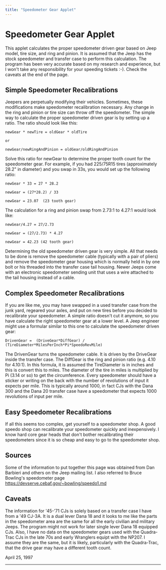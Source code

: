 ```yaml
---
title: "Speedometer Gear Applet"
---
```

# Speedometer Gear Applet

This applet calculates the proper speedometer driven gear based on Jeep model, tire size, and ring and pinion. It is assumed that the Jeep has the stock speedometer and transfer case to perform this calculation. The program has been very accurate based on my research and experience, but I won't take any responsibility for your speeding tickets :-). Check the caveats at the end of the page.

## Simple Speedometer Recalibrations

Jeepers are perpetually modifying their vehicles. Sometimes, these modifications make speedometer recalibration necessary. Any change in the ring and pinion or tire size can throw off the speedometer. The simple way to calculate the proper speedometer driven gear is by setting up a ratio. The ratio should look like this:

    newGear * newTire = oldGear * oldTire

    or

    newGear/newRingAndPinion = oldGear/oldRingAndPinion

Solve this ratio for newGear to determine the proper tooth count for the speedometer gear. For example, if you had 225/75R15 tires (approximately 28.2" in diameter) and you swap in 33s, you would set up the following ratio:

    newGear * 33 = 27 * 28.2

    newGear = (27*28.2) / 33

    newGear = 23.07  (23 tooth gear)

The calculation for a ring and pinion swap from 2.73:1 to 4.27:1 would look like:

    newGear/4.27 = 27/2.73

    newGear = (27/2.73) * 4.27

    newGear = 42.23 (42 tooth gear)

Determining the old speedometer driven gear is very simple. All that needs to be done is remove the speedometer cable (typically with a pair of pliers) and remove the speedometer gear housing which is normally held in by one bolt or his threaded into the transfer case tail housing. Newer Jeeps come with an electronic speedometer sending unit that uses a wire attached to the tail housing instead of a cable.

## Complex Speedometer Recalibrations

If you are like me, you may have swapped in a used transfer case from the junk yard, regeared your axles, and put on new tires before you decided to recalibrate your speedometer. A simple ratio doesn't cut it anymore, so you have calculate the right speedometer gear at a lower level. A Jeep engineer might use a formular similar to this one to calculate the speedometer driven gear:

    DrivenGear =  (DriveGear*DiffGear) / (TireDiameter*MilesPerInch*Pi*SpeedoRevMile)

The DrivenGear turns the speedometer cable. It is driven by the DriveGear inside the transfer case. The DiffGear is the ring and pinion ratio (e.g. 4.10 for 4.10:1). In this formula, it is assumed the TireDiameter is in inches and this is convert this to miles. The diameter of the tire in miles is multiplied by Pi (3.14 or so) to get the circumference. Every speedometer should have a sticker or writing on the back with the number of revolutions of input it expects per mile. This is typically around 1000, in fact CJs with the Dana 300 and the Dana 20 transfer case have a speedometer that expects 1000 revolutions of input per mile.

## Easy Speedometer Recalibrations

If all this seems too complex, get yourself to a speedometer shop. A good speedo shop can recalibrate your speedometer quickly and inexpensively. I know hard core gear heads that don't bother recalibrating their speedometers since it is so cheap and easy to go to the speedometer shop.

## Sources

Some of the information to put together this page was obtained from Dan Barbieri and others on the Jeep mailing list. I also referred to Bruce Bowling's speedometer page [ https://devserve.cebaf.gov/~bowling/speedo1.md ](https://devserve.cebaf.gov/~bowling/speedo1.md)

## Caveats

The information for '45-'71 CJs is solely based on a transfer case I have from a '49 CJ-3A. It is a dual lever Dana 18 and it looks to me like the parts in the speedometer area are the same for all the early civilian and military Jeeps. The program might not work for later single lever Dana 18 equipped CJs. Also, I have no data on the speedometer gears used with the Quadra-Trac CJs in the late 70s and early Wranglers equipt with the NP207. I assume they are the same, but it is likely, particularly with the Quadra-Trac, that the drive gear may have a different tooth count.

April 25, 1997

* * *